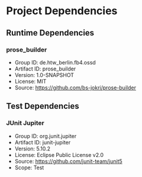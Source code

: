 # Project Dependencies

## Runtime Dependencies

### prose_builder
- Group ID: de.htw_berlin.fb4.ossd
- Artifact ID: prose_builder
- Version: 1.0-SNAPSHOT
- License: MIT
- Source: https://github.com/bs-jokri/prose-builder

## Test Dependencies

### JUnit Jupiter
- Group ID: org.junit.jupiter
- Artifact ID: junit-jupiter
- Version: 5.10.2
- License: Eclipse Public License v2.0
- Source: https://github.com/junit-team/junit5
- Scope: Test